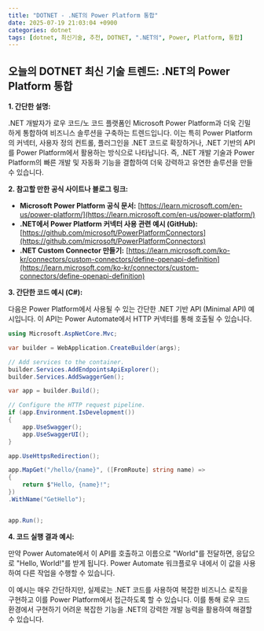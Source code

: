 ```yaml
---
title: "DOTNET - .NET의 Power Platform 통합"
date: 2025-07-19 21:03:04 +0900
categories: dotnet
tags: [dotnet, 최신기술, 추천, DOTNET, ".NET의", Power, Platform, 통합]
---
```


## 오늘의 DOTNET 최신 기술 트렌드: **.NET의 Power Platform 통합**

**1. 간단한 설명:**

.NET 개발자가 로우 코드/노 코드 플랫폼인 Microsoft Power Platform과 더욱 긴밀하게 통합하여 비즈니스 솔루션을 구축하는 트렌드입니다. 이는 특히 Power Platform의 커넥터, 사용자 정의 컨트롤, 플러그인을 .NET 코드로 확장하거나, .NET 기반의 API를 Power Platform에서 활용하는 방식으로 나타납니다. 즉, .NET 개발 기술과 Power Platform의 빠른 개발 및 자동화 기능을 결합하여 더욱 강력하고 유연한 솔루션을 만들 수 있습니다.

**2. 참고할 만한 공식 사이트나 블로그 링크:**

*   **Microsoft Power Platform 공식 문서:** [https://learn.microsoft.com/en-us/power-platform/](https://learn.microsoft.com/en-us/power-platform/)
*   **.NET에서 Power Platform 커넥터 사용 관련 예시 (GitHub):** [https://github.com/microsoft/PowerPlatformConnectors](https://github.com/microsoft/PowerPlatformConnectors)
*   **.NET Custom Connector 만들기:** [https://learn.microsoft.com/ko-kr/connectors/custom-connectors/define-openapi-definition](https://learn.microsoft.com/ko-kr/connectors/custom-connectors/define-openapi-definition)

**3. 간단한 코드 예시 (C#):**

다음은 Power Platform에서 사용될 수 있는 간단한 .NET 기반 API (Minimal API) 예시입니다. 이 API는 Power Automate에서 HTTP 커넥터를 통해 호출될 수 있습니다.

```csharp
using Microsoft.AspNetCore.Mvc;

var builder = WebApplication.CreateBuilder(args);

// Add services to the container.
builder.Services.AddEndpointsApiExplorer();
builder.Services.AddSwaggerGen();

var app = builder.Build();

// Configure the HTTP request pipeline.
if (app.Environment.IsDevelopment())
{
    app.UseSwagger();
    app.UseSwaggerUI();
}

app.UseHttpsRedirection();

app.MapGet("/hello/{name}", ([FromRoute] string name) =>
{
    return $"Hello, {name}!";
})
.WithName("GetHello");


app.Run();
```

**4. 코드 실행 결과 예시:**

만약 Power Automate에서 이 API를 호출하고 이름으로 "World"를 전달하면, 응답으로 "Hello, World!"를 받게 됩니다. Power Automate 워크플로우 내에서 이 값을 사용하여 다른 작업을 수행할 수 있습니다.

이 예시는 매우 간단하지만, 실제로는 .NET 코드를 사용하여 복잡한 비즈니스 로직을 구현하고 이를 Power Platform에서 접근하도록 할 수 있습니다. 이를 통해 로우 코드 환경에서 구현하기 어려운 복잡한 기능을 .NET의 강력한 개발 능력을 활용하여 해결할 수 있습니다.

